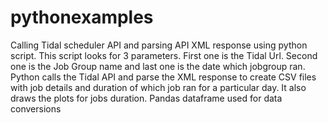 # pythonexamples
Calling Tidal scheduler API and parsing API XML response using python script.
This script looks for 3 parameters. First one is the Tidal Url. Second one is the Job Group name and last one is the date which jobgroup ran.
Python calls the Tidal API  and parse the XML response to create CSV files with job details and duration of which job ran for a particular day.
It also draws the plots for jobs duration.
Pandas dataframe used for data conversions
